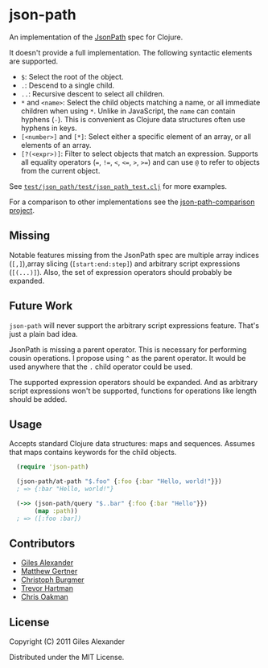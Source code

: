 # json-path

An implementation of the [JsonPath][jp] spec for Clojure.

It doesn't provide a full implementation. The following syntactic
elements are supported.

* `$`: Select the root of the object.
* `.`: Descend to a single child.
* `..`: Recursive descent to select all children.
* `*` and `<name>`: Select the child objects matching a name, or all
  immediate children when using `*`. Unlike in JavaScript, the `name`
  can contain hyphens (`-`). This is convenient as Clojure data
  structures often use hyphens in keys.
* `[<number>]` and `[*]`: Select either a specific element of an
  array, or all elements of an array.
* `[?(<expr>)]`: Filter to select objects that match an
  expression. Supports all equality operators (`=`, `!=`, `<`, `<=`,
  `>`, `>=`) and can use `@` to refer to objects from the current
  object.

See [`test/json_path/test/json_path_test.clj`][eg] for more examples.

For a comparison to other implementations see the
[json-path-comparison project][comp].

## Missing

Notable features missing from the JsonPath spec are multiple array
indices (`[,]`),array slicing (`[start:end:step]`) and arbitrary
script expressions (`[(...)]`). Also, the set of expression operators
should probably be expanded.

## Future Work

`json-path` will never support the arbitrary script expressions
feature. That's just a plain bad idea.

JsonPath is missing a parent operator. This is necessary for
performing cousin operations. I propose using `^` as the parent
operator. It would be used anywhere that the `.` child operator could
be used.

The supported expression operators should be expanded. And as
arbitrary script expressions won't be supported, functions for
operations like length should be added.

## Usage

Accepts standard Clojure data structures: maps and sequences. Assumes
that maps contains keywords for the child objects.

```clj
  (require 'json-path)

  (json-path/at-path "$.foo" {:foo {:bar "Hello, world!"}})
  ; => {:bar "Hello, world!"}

  (->> (json-path/query "$..bar" {:foo {:bar "Hello"}})
       (map :path))
  ; => ([:foo :bar])
```

## Contributors

* [Giles Alexander](https://github.com/gga)
* [Matthew Gertner](https://github.com/matthewgertner)
* [Christoph Burgmer](https://github.com/cburgmer)
* [Trevor Hartman](https://github.com/devth)
* [Chris Oakman](https://github.com/oakmac)

## License

Copyright (C) 2011 Giles Alexander

Distributed under the MIT License.

[jp]: http://goessner.net/articles/JsonPath/
[eg]: https://github.com/gga/json-path/blob/master/test/json_path/test/json_path_test.clj
[comp]: https://cburgmer.github.io/json-path-comparison/
